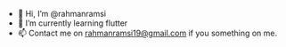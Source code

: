 - 👋 Hi, I’m @rahmanramsi
- 🌱 I’m currently learning flutter
- 📫 Contact me on rahmanramsi19@gmail.com if you something on me.

<!---
rahmanramsi/rahmanramsi is a ✨ special ✨ repository because its `README.md` (this file) appears on your GitHub profile.
You can click the Preview link to take a look at your changes.
--->
